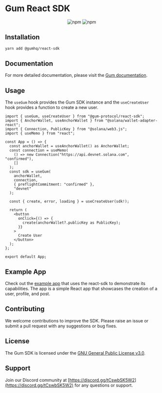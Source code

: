 # Gum React SDK

<p align="center">
  <img alt="npm" src="https://img.shields.io/npm/v/@gumhq/sdk?color=%23d45bff">
  <img alt="npm" src="https://img.shields.io/npm/dt/@gumhq/sdk?color=%23d45bff">
</p>

## Installation

```bash
yarn add @gumhq/react-sdk
```

## Documentation

For more detailed documentation, please visit the [Gum documentation](https://docs.gum.fun/).

## Usage

The `useGum` hook provides the Gum SDK instance and the `useCreateUser` hook provides a function to create a new user.

```tsx
import { useGum, useCreateUser } from "@gum-protocol/react-sdk";
import { AnchorWallet, useAnchorWallet } from "@solana/wallet-adapter-react";
import { Connection, PublicKey } from "@solana/web3.js";
import { useMemo } from "react";

const App = () => {
  const anchorWallet = useAnchorWallet() as AnchorWallet;
  const connection = useMemo(
    () => new Connection("https://api.devnet.solana.com", "confirmed"),
    []
  );
  const sdk = useGum(
    anchorWallet,
    connection,
    { preflightCommitment: "confirmed" },
    "devnet"
  );

  const { create, error, loading } = useCreateUser(sdk!);

  return (
    <button
      onClick={() => {
        create(anchorWallet?.publicKey as PublicKey);
      }}
    >
      Create User
    </button>
  );
};

export default App;
```

## Example App

Check out the [example app](https://github.com/gumhq/gum-example-app) that uses the react-sdk to demonstrate its capabilities. The app is a simple React app that showcases the creation of a user, profile, and post.

## Contributing

We welcome contributions to improve the SDK. Please raise an issue or submit a pull request with any suggestions or bug fixes.

## License

The Gum SDK is licensed under the [GNU General Public License v3.0](https://github.com/gumhq/sdk/blob/master/packages/react-sdk/LICENSE).

## Support

Join our Discord community at [https://discord.gg/tCswbSK5W2](https://discord.gg/tCswbSK5W2) for any questions or support.
